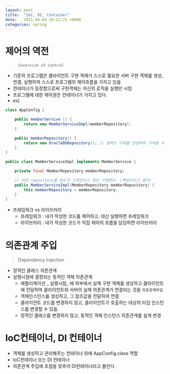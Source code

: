 ```yaml
---
layout: post
title:  "IoC, DI, Container"
date:   2021-04-04 19:22:21 +0900
categories: spring
---
```


# 제어의 역전

> ```Inversion of Control```
- 기존의 프로그램은 클라이언트 구현 객체가 스스로 필요한 서버 구현 객체를 생성, 연결, 실행하여 스스로 프로그램의 제어흐름을 가지고 있음
- 컨테이너가 등장함으로써 구현객체는 자신의 로직을 실행만 시킴
- 프로그램에 대한 제어권은 컨테이너가 가지고 있다. 
- ex)
```java
class AppConfig {

    public memberServive () {
        return new MemberServiceImpl(memberRepository);
    }

    public memberRepository() {
        return new OracleDbRepository(); // 원하는 디비를 연결하여 가져올 수 있다.
    }
}

public class MemberServiceImpl implements MemberService {

    private final MemberRepository memberRepository;

    // 어떤 repository를 받는지 신경안쓰고 일단 구현한다. (핵심이라고 생각)
    public MemberServiceImpl(MemberRepository memberRepository) {
        this.memberRepository = memberRepository;
    }
}
```
- 프레임워크 vs 라이브러리
  - 프레임워크 : 내가 작성한 코드를 제어하고, 대신 실행하면 프레임워크
  - 라이브러리 : 내가 작성한 코드가 직접 제어의 흐름을 담당하면 라이브러리

# 의존관계 주입

> Dependency Injection
- 정적인 클래스 의존관계
- 실행시점에 결정되는 동적인 객체 의존관계
  - 애플리케이션 _ 실행시점_ 에 외부에서 실제 구현 객체를 생성하고 클라이언트에 전달하여 클라이언트와 서버의 실제 의존관계가 연결되는 것을 ```의존관계주입```
  - 객체인스턴스를 생성하고, 그 참조값을 전달하여 연결
  - 클라이언트 코드를 변경하지 않고, 클라이언트가 호출하는 대상의 타입 인스턴스를 변경할 수 있음.
  - 정적인 클래스를 변경하지 않고, 동적인 객체 인스턴스 의존관계를 쉽게 변경


# IoC컨테이너, DI 컨테이너
 - 객체를 생성하고 관리해주는 컨테이너 위에 AppConfig.class 역할
 - IoC컨테이너 또는 DI 컨테이너
 - 의존관계 주입에 초점을 맞추어 DI컨테이너라고 불린다.
